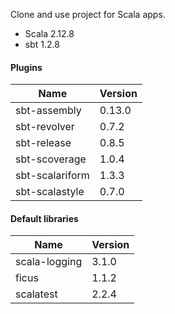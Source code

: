 Clone and use project for Scala apps.

+ Scala 2.12.8
+ sbt 1.2.8

#### Plugins

|       Name      | Version |
|-----------------|---------|
| sbt-assembly    | 0.13.0  |
| sbt-revolver    | 0.7.2   |
| sbt-release     | 0.8.5   |
| sbt-scoverage   | 1.0.4   |
| sbt-scalariform | 1.3.3   |
| sbt-scalastyle  | 0.7.0   |



#### Default libraries

|      Name     | Version |
|---------------|---------|
| scala-logging | 3.1.0   |
| ficus         | 1.1.2   |
| scalatest     | 2.2.4   |


